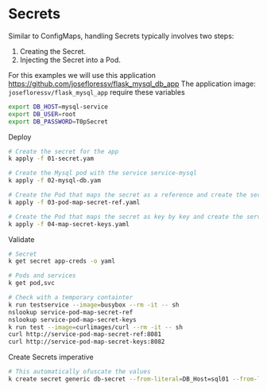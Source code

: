 # Secrets
Similar to ConfigMaps, handling Secrets typically involves two steps:
1. Creating the Secret.
2. Injecting the Secret into a Pod.

For this examples we will use this application https://github.com/josefloressv/flask_mysql_db_app
The application image: `josefloressv/flask_mysql_app`
require these variables

```bash
export DB_HOST=mysql-service
export DB_USER=root
export DB_PASSWORD=T0pSecret
```

Deploy
```bash
# Create the secret for the app
k apply -f 01-secret.yam

# Create the Mysql pod with the service service-mysql
k apply -f 02-mysql-db.yam

# Create the Pod that maps the secret as a reference and create the service service-pod-map-secret-ref by the port 8081
k apply -f 03-pod-map-secret-ref.yaml

# Create the Pod that maps the secret as key by key and create the service service-pod-map-secret-keys by the port 8082
k apply -f 04-map-secret-keys.yaml

```

Validate

```bash
# Secret
k get secret app-creds -o yaml

# Pods and services
k get pod,svc

# Check with a temporary containter
k run testservice --image=busybox --rm -it -- sh
nslookup service-pod-map-secret-ref
nslookup service-pod-map-secret-keys
k run test --image=curlimages/curl --rm -it -- sh
curl http://service-pod-map-secret-ref:8081
curl http://service-pod-map-secret-keys:8082

```

Create Secrets imperative

```bash
# This automatically ofuscate the values
k create secret generic db-secret --from-literal=DB_Host=sql01 --from-literal=DB_User=xxxx --from-literal=DB_Password=xxxx
```